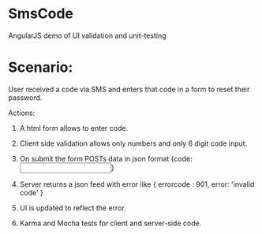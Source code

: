 SmsCode
=======

AngularJS demo of UI validation and unit-testing

Scenario:
=======

User received a code via SMS and enters that code in a form to reset their password.

Actions:

1. A html form allows to enter code.

2. Client side validation allows only numbers and only 6 digit code input.

3. On submit the form POSTs data in json format {code: <input value>}

4. Server returns a json feed with error like { errorcode : 901, error: 'invalid code' } 

5. UI is updated to reflect the error.

6. Karma and Mocha tests for client and server-side code.
